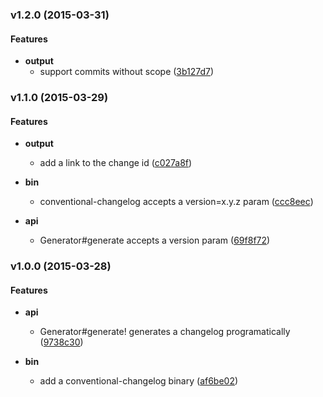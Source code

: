 <a name="v1.2.0"></a>
### v1.2.0 (2015-03-31)


#### Features

* **output**
  * support commits without scope	 ([3b127d7](/../../commit/3b127d7))


<a name="v1.1.0"></a>
### v1.1.0 (2015-03-29)


#### Features

* **output**
  * add a link to the change id	 ([c027a8f](/../../commit/c027a8f))

* **bin**
  * conventional-changelog accepts a version=x.y.z param	 ([ccc8eec](/../../commit/ccc8eec))

* **api**
  * Generator#generate accepts a version param	 ([69f8f72](/../../commit/69f8f72))


<a name="v1.0.0"></a>
### v1.0.0 (2015-03-28)


#### Features

* **api**
  * Generator#generate! generates a changelog programatically	 ([9738c30](/../../commit/9738c30))

* **bin**
  * add a conventional-changelog binary	 ([af6be02](/../../commit/af6be02))



